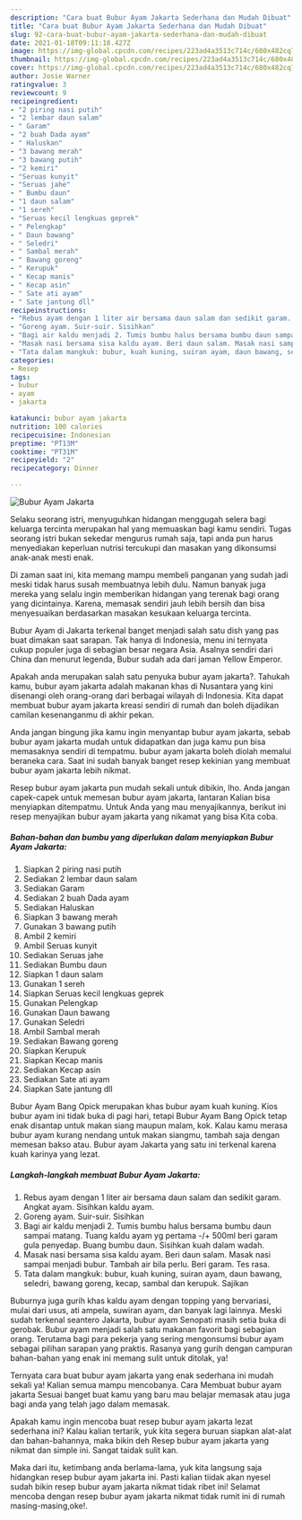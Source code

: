 ```yaml
---
description: "Cara buat Bubur Ayam Jakarta Sederhana dan Mudah Dibuat"
title: "Cara buat Bubur Ayam Jakarta Sederhana dan Mudah Dibuat"
slug: 92-cara-buat-bubur-ayam-jakarta-sederhana-dan-mudah-dibuat
date: 2021-01-18T09:11:18.427Z
image: https://img-global.cpcdn.com/recipes/223ad4a3513c714c/680x482cq70/bubur-ayam-jakarta-foto-resep-utama.jpg
thumbnail: https://img-global.cpcdn.com/recipes/223ad4a3513c714c/680x482cq70/bubur-ayam-jakarta-foto-resep-utama.jpg
cover: https://img-global.cpcdn.com/recipes/223ad4a3513c714c/680x482cq70/bubur-ayam-jakarta-foto-resep-utama.jpg
author: Josie Warner
ratingvalue: 3
reviewcount: 9
recipeingredient:
- "2 piring nasi putih"
- "2 lembar daun salam"
- " Garam"
- "2 buah Dada ayam"
- " Haluskan"
- "3 bawang merah"
- "3 bawang putih"
- "2 kemiri"
- "Seruas kunyit"
- "Seruas jahe"
- " Bumbu daun"
- "1 daun salam"
- "1 sereh"
- "Seruas kecil lengkuas geprek"
- " Pelengkap"
- " Daun bawang"
- " Seledri"
- " Sambal merah"
- " Bawang goreng"
- " Kerupuk"
- " Kecap manis"
- " Kecap asin"
- " Sate ati ayam"
- " Sate jantung dll"
recipeinstructions:
- "Rebus ayam dengan 1 liter air bersama daun salam dan sedikit garam. Angkat ayam. Sisihkan kaldu ayam."
- "Goreng ayam. Suir-suir. Sisihkan"
- "Bagi air kaldu menjadi 2. Tumis bumbu halus bersama bumbu daun sampai matang. Tuang kaldu ayam yg pertama -/+ 500ml beri garam gula penyedap. Buang bumbu daun. Sisihkan kuah dalam wadah."
- "Masak nasi bersama sisa kaldu ayam. Beri daun salam. Masak nasi sampai menjadi bubur. Tambah air bila perlu. Beri garam. Tes rasa."
- "Tata dalam mangkuk: bubur, kuah kuning, suiran ayam, daun bawang, seledri, bawang goreng, kecap, sambal dan kerupuk. Sajikan"
categories:
- Resep
tags:
- bubur
- ayam
- jakarta

katakunci: bubur ayam jakarta 
nutrition: 100 calories
recipecuisine: Indonesian
preptime: "PT13M"
cooktime: "PT31M"
recipeyield: "2"
recipecategory: Dinner

---
```



![Bubur Ayam Jakarta](https://img-global.cpcdn.com/recipes/223ad4a3513c714c/680x482cq70/bubur-ayam-jakarta-foto-resep-utama.jpg)

Selaku seorang istri, menyuguhkan hidangan menggugah selera bagi keluarga tercinta merupakan hal yang memuaskan bagi kamu sendiri. Tugas seorang istri bukan sekedar mengurus rumah saja, tapi anda pun harus menyediakan keperluan nutrisi tercukupi dan masakan yang dikonsumsi anak-anak mesti enak.

Di zaman  saat ini, kita memang mampu membeli panganan yang sudah jadi meski tidak harus susah membuatnya lebih dulu. Namun banyak juga mereka yang selalu ingin memberikan hidangan yang terenak bagi orang yang dicintainya. Karena, memasak sendiri jauh lebih bersih dan bisa menyesuaikan berdasarkan masakan kesukaan keluarga tercinta. 

Bubur Ayam di Jakarta terkenal banget menjadi salah satu dish yang pas buat dimakan saat sarapan. Tak hanya di Indonesia, menu ini ternyata cukup populer juga di sebagian besar negara Asia. Asalnya sendiri dari China dan menurut legenda, Bubur sudah ada dari jaman Yellow Emperor.

Apakah anda merupakan salah satu penyuka bubur ayam jakarta?. Tahukah kamu, bubur ayam jakarta adalah makanan khas di Nusantara yang kini disenangi oleh orang-orang dari berbagai wilayah di Indonesia. Kita dapat membuat bubur ayam jakarta kreasi sendiri di rumah dan boleh dijadikan camilan kesenanganmu di akhir pekan.

Anda jangan bingung jika kamu ingin menyantap bubur ayam jakarta, sebab bubur ayam jakarta mudah untuk didapatkan dan juga kamu pun bisa memasaknya sendiri di tempatmu. bubur ayam jakarta boleh diolah memalui beraneka cara. Saat ini sudah banyak banget resep kekinian yang membuat bubur ayam jakarta lebih nikmat.

Resep bubur ayam jakarta pun mudah sekali untuk dibikin, lho. Anda jangan capek-capek untuk memesan bubur ayam jakarta, lantaran Kalian bisa menyiapkan ditempatmu. Untuk Anda yang mau menyajikannya, berikut ini resep menyajikan bubur ayam jakarta yang nikamat yang bisa Kita coba.

<!--inarticleads1-->

##### Bahan-bahan dan bumbu yang diperlukan dalam menyiapkan Bubur Ayam Jakarta:

1. Siapkan 2 piring nasi putih
1. Sediakan 2 lembar daun salam
1. Sediakan  Garam
1. Sediakan 2 buah Dada ayam
1. Sediakan  Haluskan
1. Siapkan 3 bawang merah
1. Gunakan 3 bawang putih
1. Ambil 2 kemiri
1. Ambil Seruas kunyit
1. Sediakan Seruas jahe
1. Sediakan  Bumbu daun
1. Siapkan 1 daun salam
1. Gunakan 1 sereh
1. Siapkan Seruas kecil lengkuas geprek
1. Gunakan  Pelengkap
1. Gunakan  Daun bawang
1. Gunakan  Seledri
1. Ambil  Sambal merah
1. Sediakan  Bawang goreng
1. Siapkan  Kerupuk
1. Siapkan  Kecap manis
1. Sediakan  Kecap asin
1. Sediakan  Sate ati ayam
1. Siapkan  Sate jantung dll


Bubur Ayam Bang Opick merupakan khas bubur ayam kuah kuning. Kios bubur ayam ini tidak buka di pagi hari, tetapi Bubur Ayam Bang Opick tetap enak disantap untuk makan siang maupun malam, kok. Kalau kamu merasa bubur ayam kurang nendang untuk makan siangmu, tambah saja dengan memesan bakso atau. Bubur ayam Jakarta yang satu ini terkenal karena kuah karinya yang lezat. 

<!--inarticleads2-->

##### Langkah-langkah membuat Bubur Ayam Jakarta:

1. Rebus ayam dengan 1 liter air bersama daun salam dan sedikit garam. Angkat ayam. Sisihkan kaldu ayam.
1. Goreng ayam. Suir-suir. Sisihkan
1. Bagi air kaldu menjadi 2. Tumis bumbu halus bersama bumbu daun sampai matang. Tuang kaldu ayam yg pertama -/+ 500ml beri garam gula penyedap. Buang bumbu daun. Sisihkan kuah dalam wadah.
1. Masak nasi bersama sisa kaldu ayam. Beri daun salam. Masak nasi sampai menjadi bubur. Tambah air bila perlu. Beri garam. Tes rasa.
1. Tata dalam mangkuk: bubur, kuah kuning, suiran ayam, daun bawang, seledri, bawang goreng, kecap, sambal dan kerupuk. Sajikan


Buburnya juga gurih khas kaldu ayam dengan topping yang bervariasi, mulai dari usus, ati ampela, suwiran ayam, dan banyak lagi lainnya. Meski sudah terkenal seantero Jakarta, bubur ayam Senopati masih setia buka di gerobak. Bubur ayam menjadi salah satu makanan favorit bagi sebagian orang. Terutama bagi para pekerja yang sering mengonsumsi bubur ayam sebagai pilihan sarapan yang praktis. Rasanya yang gurih dengan campuran bahan-bahan yang enak ini memang sulit untuk ditolak, ya! 

Ternyata cara buat bubur ayam jakarta yang enak sederhana ini mudah sekali ya! Kalian semua mampu mencobanya. Cara Membuat bubur ayam jakarta Sesuai banget buat kamu yang baru mau belajar memasak atau juga bagi anda yang telah jago dalam memasak.

Apakah kamu ingin mencoba buat resep bubur ayam jakarta lezat sederhana ini? Kalau kalian tertarik, yuk kita segera buruan siapkan alat-alat dan bahan-bahannya, maka bikin deh Resep bubur ayam jakarta yang nikmat dan simple ini. Sangat taidak sulit kan. 

Maka dari itu, ketimbang anda berlama-lama, yuk kita langsung saja hidangkan resep bubur ayam jakarta ini. Pasti kalian tiidak akan nyesel sudah bikin resep bubur ayam jakarta nikmat tidak ribet ini! Selamat mencoba dengan resep bubur ayam jakarta nikmat tidak rumit ini di rumah masing-masing,oke!.

